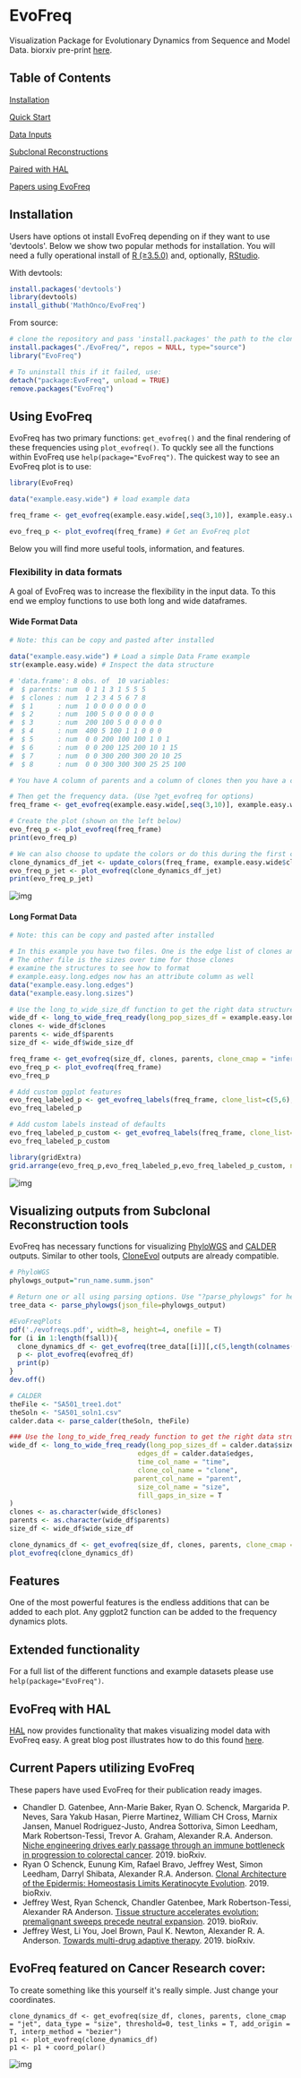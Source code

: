 # EvoFreq
Visualization Package for Evolutionary Dynamics from Sequence and Model Data. biorxiv pre-print [here](https://www.biorxiv.org/content/10.1101/743815v1?rss=1).

## Table of Contents  
[Installation](#Installation)

[Quick Start](#QuickStart)

[Data Inputs](#DataInputs)

[Subclonal Reconstructions](#bioinformatics)

[Paired with HAL](#hal)

[Papers using EvoFreq](#evofreq)

## Installation <a name="Installation"/>

Users have options ot install EvoFreq depending on if they want to use 'devtools'. Below we show two popular methods for installation. You will need a fully operational install of [R (≥3.5.0)](https://www.r-project.org) and, optionally, [RStudio](https://rstudio.com/products/rstudio/).

With devtools:
```R
install.packages('devtools')
library(devtools)
install_github('MathOnco/EvoFreq')
```

From source:
```R
# clone the repository and pass 'install.packages' the path to the cloned evofreq repository
install.packages("./EvoFreq/", repos = NULL, type="source")
library("EvoFreq")

# To uninstall this if it failed, use:
detach("package:EvoFreq", unload = TRUE)
remove.packages("EvoFreq")
```

## Using EvoFreq <a name="QuickStart"/>

EvoFreq has two primary functions: `get_evofreq()` and the final rendering of these frequencies using `plot_evofreq()`. To quckly see all the functions within EvoFreq use `help(package="EvoFreq")`. The quickest way to see an EvoFreq plot is to use:
```R
library(EvoFreq)

data("example.easy.wide") # load example data

freq_frame <- get_evofreq(example.easy.wide[,seq(3,10)], example.easy.wide$clones, example.easy.wide$parents, clone_cmap = "magma") # Get freq_frame, a properly structured data.frame

evo_freq_p <- plot_evofreq(freq_frame) # Get an EvoFreq plot
```

Below you will find more useful tools, information, and features.

### Flexibility in data formats <a name="DataInputs"/>

A goal of EvoFreq was to increase the flexibility in the input data. To this end we employ functions to use both long and wide dataframes.

#### Wide Format Data
```R
# Note: this can be copy and pasted after installed

data("example.easy.wide") # Load a simple Data Frame example
str(example.easy.wide) # Inspect the data structure

# 'data.frame':	8 obs. of  10 variables:
#  $ parents: num  0 1 1 3 1 5 5 5
#  $ clones : num  1 2 3 4 5 6 7 8
#  $ 1      : num  1 0 0 0 0 0 0 0
#  $ 2      : num  100 5 0 0 0 0 0 0
#  $ 3      : num  200 100 5 0 0 0 0 0
#  $ 4      : num  400 5 100 1 1 0 0 0
#  $ 5      : num  0 0 200 100 100 1 0 1
#  $ 6      : num  0 0 200 125 200 10 1 15
#  $ 7      : num  0 0 300 200 300 20 10 25
#  $ 8      : num  0 0 300 300 300 25 25 100

# You have A column of parents and a column of clones then you have a column for each of the timepoints with sizes for that clone.

# Then get the frequency data. (Use ?get_evofreq for options)
freq_frame <- get_evofreq(example.easy.wide[,seq(3,10)], example.easy.wide$clones, example.easy.wide$parents, clone_cmap = "magma")

# Create the plot (shown on the left below)
evo_freq_p <- plot_evofreq(freq_frame)
print(evo_freq_p)

# We can also choose to update the colors or do this during the first creation. (shown on the right below)
clone_dynamics_df_jet <- update_colors(freq_frame, example.easy.wide$clones, clone_cmap = "jet")
evo_freq_p_jet <- plot_evofreq(clone_dynamics_df_jet)
print(evo_freq_p_jet)
```
![img](img/easy.wide.image.png)

#### Long Format Data
```R
# Note: this can be copy and pasted after installed

# In this example you have two files. One is the edge list of clones and their parents
# The other file is the sizes over time for those clones
# examine the structures to see how to format
# example.easy.long.edges now has an attribute column as well
data("example.easy.long.edges")
data("example.easy.long.sizes")

# Use the long_to_wide_size_df function to get the right data structure.
wide_df <- long_to_wide_freq_ready(long_pop_sizes_df = example.easy.long.sizes, time_col_name = "Time", clone_col_name = "clone", parent_col_name = "parent", size_col_name = "Size", edges_df = example.easy.long.edges)
clones <- wide_df$clones
parents <- wide_df$parents
size_df <- wide_df$wide_size_df

freq_frame <- get_evofreq(size_df, clones, parents, clone_cmap = "inferno")
evo_freq_p <- plot_evofreq(freq_frame)
evo_freq_p

# Add custom ggplot features
evo_freq_labeled_p <- get_evofreq_labels(freq_frame, clone_list=c(5,6), extant_only=F, evofreq_plot = evo_freq_p, apply_labels=T)
evo_freq_labeled_p

# Add custom labels instead of defaults
evo_freq_labeled_p_custom <- get_evofreq_labels(freq_frame, clone_list=c(5,6), custom_label_text = c("KRAS","TP53"), extant_only=F, evofreq_plot = evo_freq_p, apply_labels=T)
evo_freq_labeled_p_custom

library(gridExtra)
grid.arrange(evo_freq_p,evo_freq_labeled_p,evo_freq_labeled_p_custom, nrow=1)
```
![img](img/easy.long.image.png)

## Visualizing outputs from Subclonal Reconstruction tools <a name="bioinformatics"/>

EvoFreq has necessary functions for visualizing [PhyloWGS](https://github.com/morrislab/phylowgs) and [CALDER](https://github.com/raphael-group/calder) outputs. Similar to other tools, [CloneEvol](https://github.com/hdng/clonevol) outputs are already compatible.

```R
# PhyloWGS
phylowgs_output="run_name.summ.json"

# Return one or all using parsing options. Use "?parse_phylowgs" for help
tree_data <- parse_phylowgs(json_file=phylowgs_output)

#EvoFreqPlots
pdf('./evofreqs.pdf', width=8, height=4, onefile = T)
for (i in 1:length(f$all)){
  clone_dynamics_df <- get_evofreq(tree_data[[i]][,c(5,length(colnames(tree_data)))], clones=tree_data[[i]]$clone, parents=tree_data[[i]]$parent, clone_cmap = "jet")
  p <- plot_evofreq(evofreq_df)
  print(p)
}
dev.off()

# CALDER
theFile <- "SA501_tree1.dot"
theSoln <- "SA501_soln1.csv"
calder.data <- parse_calder(theSoln, theFile)

### Use the long_to_wide_freq_ready function to get the right data structure.
wide_df <- long_to_wide_freq_ready(long_pop_sizes_df = calder.data$sizeDf,
                                edges_df = calder.data$edges,
                                time_col_name = "time",
                                clone_col_name = "clone",
                               parent_col_name = "parent",
                                size_col_name = "size",
                                fill_gaps_in_size = T
)
clones <- as.character(wide_df$clones)
parents <- as.character(wide_df$parents)
size_df <- wide_df$wide_size_df

clone_dynamics_df <- get_evofreq(size_df, clones, parents, clone_cmap = "jet", data_type = "size", threshold=0, test_links = T, add_origin = T, interp_method = "bezier")
plot_evofreq(clone_dynamics_df)
```

## Features

One of the most powerful features is the endless additions that can be added to each plot. Any ggplot2 function can be added to the frequency dynamics plots.

## Extended functionality

For a full list of the different functions and example datasets please use `help(package="EvoFreq")`.

## EvoFreq with HAL <a name="hal"/>

[HAL](https://github.com/MathOnco/HAL) now provides functionality that makes visualizing model data with EvoFreq easy. A great blog post illustrates how to do this found [here](http://blog.mathematical-oncology.org/evofreq-and-hal.html).

## Current Papers utilizing EvoFreq <a name="evofreq"/>

These papers have used EvoFreq for their publication ready images.

- Chandler D. Gatenbee, Ann-Marie Baker, Ryan O. Schenck, Margarida P. Neves, Sara Yakub Hasan, Pierre Martinez, William CH Cross, Marnix Jansen, Manuel Rodriguez-Justo, Andrea Sottoriva, Simon Leedham, Mark Robertson-Tessi, Trevor A. Graham, Alexander R.A. Anderson. [Niche engineering drives early passage through an immune bottleneck in progression to colorectal cancer](https://www.biorxiv.org/content/10.1101/623959v2). 2019. bioRxiv.
- Ryan O Schenck, Eunung Kim, Rafael Bravo, Jeffrey West, Simon Leedham, Darryl Shibata, Alexander R.A. Anderson. [Clonal Architecture of the Epidermis: Homeostasis Limits Keratinocyte Evolution](https://www.biorxiv.org/content/10.1101/548131v1). 2019. bioRxiv.
- Jeffrey West, Ryan Schenck, Chandler Gatenbee, Mark Robertson-Tessi, Alexander RA Anderson. [Tissue structure accelerates evolution: premalignant sweeps precede neutral expansion](https://www.biorxiv.org/content/10.1101/542019v1). 2019. bioRxiv.
- Jeffrey West, Li You, Joel Brown, Paul K. Newton, Alexander R. A. Anderson. [Towards multi-drug adaptive therapy](https://www.biorxiv.org/content/10.1101/476507v4). 2019. bioRxiv.

## EvoFreq featured on Cancer Research cover:

To create something like this yourself it's really simple. Just change your coordinates.
```
clone_dynamics_df <- get_evofreq(size_df, clones, parents, clone_cmap = "jet", data_type = "size", threshold=0, test_links = T, add_origin = T, interp_method = "bezier")
p1 <- plot_evofreq(clone_dynamics_df)
p1 <- p1 + coord_polar()
```

![img](img/CancerResearchCover.png)
